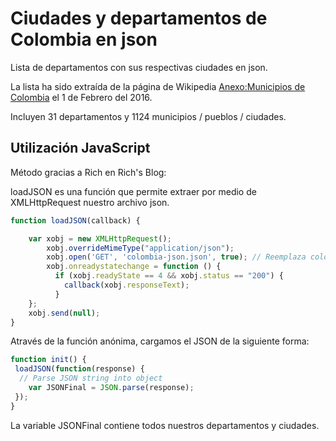 # Ciudades y departamentos de Colombia en json

Lista de departamentos con sus respectivas ciudades en json.

La lista ha sido extraída de la página de Wikipedia [Anexo:Municipios de Colombia](https://es.wikipedia.org/wiki/Anexo:Municipios_de_Colombia)
el 1 de Febrero del 2016.

Incluyen 31 departamentos y 1124 municipios / pueblos / ciudades.

## Utilización JavaScript

Método gracias a Rich en Rich's Blog:

loadJSON es una función que permite extraer por medio de XMLHttpRequest nuestro archivo json.

``` js
function loadJSON(callback) {   

    var xobj = new XMLHttpRequest();
        xobj.overrideMimeType("application/json");
        xobj.open('GET', 'colombia-json.json', true); // Reemplaza colombia-json.json con el nombre que le hayas puesto
        xobj.onreadystatechange = function () {
          if (xobj.readyState == 4 && xobj.status == "200") {
            callback(xobj.responseText);
          }
    };
    xobj.send(null);  
}
```

Através de la función anónima, cargamos el JSON de la siguiente forma:

```js
function init() {
 loadJSON(function(response) {
  // Parse JSON string into object
    var JSONFinal = JSON.parse(response);
 });
}
```
La variable JSONFinal contiene todos nuestros departamentos y ciudades.

